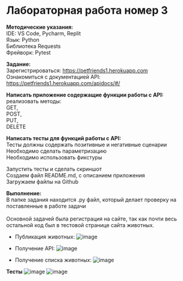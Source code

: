 <h1>Лабораторная работа номер 3</h1>

**Методические указания:**
    <br>IDE: VS Code, Pycharm, Replit</br>
    Язык: Python
    <br>Библиотека Requests</br>
    Фрейворк: Pytest
    
**Задание:**
<br>Зарегистрироваться: https://petfriends1.herokuapp.com</br>
Ознакомиться с документацией API: https://petfriends1.herokuapp.com/apidocs/#/


**Написать приложение содержащие функции работы с API:**
        <br>реализовать методы:</br>
        GET, 
        <br>POST,</br>
        PUT, 
        <br>DELETE</br>
        
        
**Написать тесты для функций работы с API:**
             <br>Тесты должны содержать позитивные и негативные сценарии</br>
             Необходимо сделать параметризацию
             <br>Необходимо использовать фикстуры</br>
             
             
Запустить  тесты и сделать скриншот
<br>Создаем файл README.md, с описанием приложения</br>
Загружаем файлы на Github


**Выполнение:**
<br>В папке задания находится .py файл, который делает проверку на поставленные в работе задачи</br>
<br>Основной задачей была регистрация на сайте, так как почти весь остальной код был в тестовой странице сайта животных.<br>

- Публикация животных:
![image](https://user-images.githubusercontent.com/71922978/146926581-c66b8e92-fd43-4417-a963-f53a9a7077ca.png)

- Получение API:
![image](https://user-images.githubusercontent.com/71922978/146926628-4f82efcf-f634-4128-9da4-3bb65f74caf3.png)

- Получение списка животных:
![image](https://user-images.githubusercontent.com/71922978/146926658-2041726f-91db-4847-bb23-9da3a670dcd7.png)

 **Тесты**
![image](https://user-images.githubusercontent.com/71922978/146926714-15dfdc35-8c38-4928-9009-7658e7c48265.png)
![image](https://user-images.githubusercontent.com/71922978/146926872-cecb4c4e-7d5e-4497-8bb9-b0ea60184424.png)

